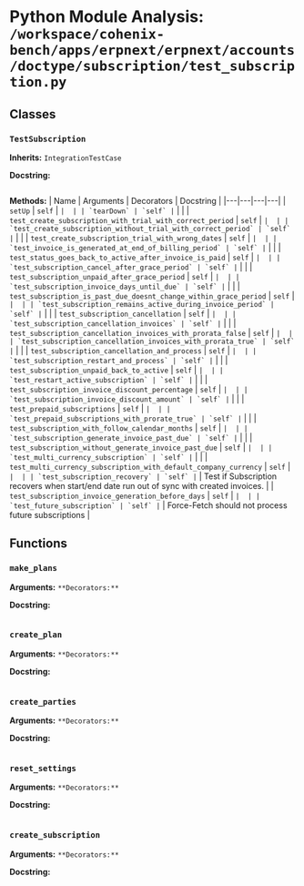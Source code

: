 # Python Module Analysis: `/workspace/cohenix-bench/apps/erpnext/erpnext/accounts/doctype/subscription/test_subscription.py`

## Classes

### `TestSubscription`
**Inherits:** `IntegrationTestCase`


**Docstring:**
```

```

**Methods:**
| Name | Arguments | Decorators | Docstring |
|---|---|---|---|
| `setUp` | `self` | `` |  |
| `tearDown` | `self` | `` |  |
| `test_create_subscription_with_trial_with_correct_period` | `self` | `` |  |
| `test_create_subscription_without_trial_with_correct_period` | `self` | `` |  |
| `test_create_subscription_trial_with_wrong_dates` | `self` | `` |  |
| `test_invoice_is_generated_at_end_of_billing_period` | `self` | `` |  |
| `test_status_goes_back_to_active_after_invoice_is_paid` | `self` | `` |  |
| `test_subscription_cancel_after_grace_period` | `self` | `` |  |
| `test_subscription_unpaid_after_grace_period` | `self` | `` |  |
| `test_subscription_invoice_days_until_due` | `self` | `` |  |
| `test_subscription_is_past_due_doesnt_change_within_grace_period` | `self` | `` |  |
| `test_subscription_remains_active_during_invoice_period` | `self` | `` |  |
| `test_subscription_cancellation` | `self` | `` |  |
| `test_subscription_cancellation_invoices` | `self` | `` |  |
| `test_subscription_cancellation_invoices_with_prorata_false` | `self` | `` |  |
| `test_subscription_cancellation_invoices_with_prorata_true` | `self` | `` |  |
| `test_subscription_cancellation_and_process` | `self` | `` |  |
| `test_subscription_restart_and_process` | `self` | `` |  |
| `test_subscription_unpaid_back_to_active` | `self` | `` |  |
| `test_restart_active_subscription` | `self` | `` |  |
| `test_subscription_invoice_discount_percentage` | `self` | `` |  |
| `test_subscription_invoice_discount_amount` | `self` | `` |  |
| `test_prepaid_subscriptions` | `self` | `` |  |
| `test_prepaid_subscriptions_with_prorate_true` | `self` | `` |  |
| `test_subscription_with_follow_calendar_months` | `self` | `` |  |
| `test_subscription_generate_invoice_past_due` | `self` | `` |  |
| `test_subscription_without_generate_invoice_past_due` | `self` | `` |  |
| `test_multi_currency_subscription` | `self` | `` |  |
| `test_multi_currency_subscription_with_default_company_currency` | `self` | `` |  |
| `test_subscription_recovery` | `self` | `` | Test if Subscription recovers when start/end date run out of sync with created invoices. |
| `test_subscription_invoice_generation_before_days` | `self` | `` |  |
| `test_future_subscription` | `self` | `` | Force-Fetch should not process future subscriptions |





## Functions

### `make_plans`
**Arguments:** ``
**Decorators:** ``

**Docstring:**
```

```
### `create_plan`
**Arguments:** ``
**Decorators:** ``

**Docstring:**
```

```
### `create_parties`
**Arguments:** ``
**Decorators:** ``

**Docstring:**
```

```
### `reset_settings`
**Arguments:** ``
**Decorators:** ``

**Docstring:**
```

```
### `create_subscription`
**Arguments:** ``
**Decorators:** ``

**Docstring:**
```

```

